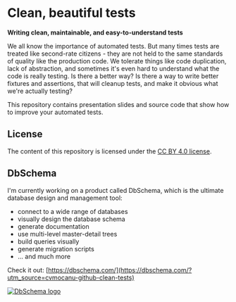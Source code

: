 # Clean, beautiful tests

**Writing clean, maintainable, and easy-to-understand tests**

We all know the importance of automated tests. But many times tests are treated like second-rate citizens - they are not held to the same standards of quality like the production code. We tolerate things like code duplication, lack of abstraction, and sometimes it's even hard to understand what the code is really testing. Is there a better way? Is there a way to write better fixtures and assertions, that will cleanup tests, and make it obvious what we're actually testing?

This repository contains presentation slides and source code that show how to improve your automated tests.


## License

The content of this repository is licensed under the [CC BY 4.0 license](https://creativecommons.org/licenses/by/4.0/).


## DbSchema


I'm currently working on a product called DbSchema, which is the ultimate database design and management tool:
* connect to a wide range of databases
* visually design the database schema
* generate documentation
* use multi-level master-detail trees
* build queries visually
* generate migration scripts
* ... and much more

Check it out: [https://dbschema.com/](https://dbschema.com/?utm_source=cvmocanu-github-clean-tests)

[![DbSchema logo](https://dbschema.com/img/favicon/favicon.svg)](https://dbschema.com/?utm_source=cvmocanu-github-clean-tests)
